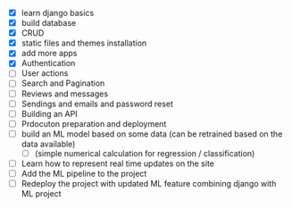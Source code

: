 - [x] learn django basics
- [x] build database
- [x] CRUD
- [x] static files and themes installation
- [x] add more apps
- [x] Authentication
- [ ] User actions
- [ ] Search and Pagination
- [ ] Reviews and messages
- [ ] Sendings and emails and password reset
- [ ] Building an API
- [ ] Prdocuton preparation and deployment
- [ ] build an ML model based on some data (can be retrained based on the data available)
  - [ ] (simple numerical calculation for regression / classification)
- [ ] Learn how to represent real time updates on the site
- [ ] Add the ML pipeline to the project
- [ ] Redeploy the project with updated ML feature combining django with ML project